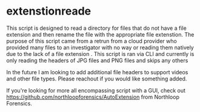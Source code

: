 # extenstionreade
This script is designed to read a directory for files that do not have a file extension and then rename the file with the appropriate file extenstion. 
The purpose of this script came from a retrun from a cloud provider who provided many files to an investigator with no way or reading them natively due to the lack of a file extension
. 
This script is ran via CLI and currently is only reading the headers of JPG files and PNG files and skips any others

In the future I am looking to add additional file headers to support videos and other file types. Please reachout if you would like something added.

If you're looking for more all encompassing script with a GUI, check out https://github.com/northloopforensics/AutoExtension from Northloop Forensics.

